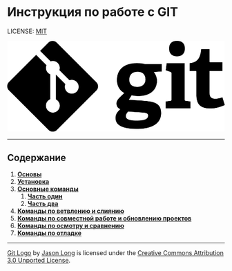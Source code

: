 # Инструкция по работе с GIT

LICENSE: [MIT](./license.md)

[![git-logo](/img/Git-logo.svg.png)](https://git-scm.com/ "git-scm.com")

---

## Содержание  

1. [**Основы**](1.fundamental.md)
2. [**Установка**](2.Installation.md)
3. [**Основные команды**](3.1.basic_commands.md)
    1. [**Часть один**](3.1.basic_commands.md)
    2. [**Часть два**](3.2.basic_commands.md)
4. [**Команды по ветвлению и слиянию**](4.branching.md)
5. [**Команды по совместной работе и обновлению проектов**](5.joint_work.md)
6. [**Команды по осмотру и сравнению**](6.comparison.md)
7. [**Команды по отладке**](7.debugging.md)

---
[Git Logo](https://git-scm.com/downloads/logos) by [Jason Long](https://twitter.com/jasonlong) is licensed under the [Creative Commons Attribution 3.0 Unported License](https://creativecommons.org/licenses/by/3.0/).